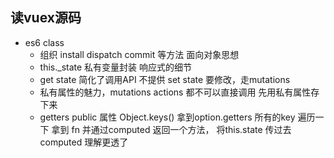 ## 读vuex源码

- es6 class
    - 组织 install  dispatch  commit  等方法 面向对象思想
    - this._state 私有变量封装 响应式的细节
    - get state 简化了调用API
        不提供 set state 要修改，走mutations
    - 私有属性的魅力，mutations actions 都不可以直接调用
        先用私有属性存下来
    - getters public 属性
        Object.keys() 拿到option.getters 所有的key
        遍历一下 拿到 fn 并通过computed 返回一个方法， 将this.state 传过去
        computed 理解更透了 